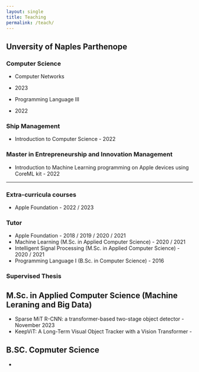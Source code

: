 ```yaml
---
layout: single
title: Teaching
permalink: /teach/
---
```


## Unversity of Naples Parthenope

### Computer Science

* Computer Networks
 - 2023

* Programming Language III
 - 2022


### Ship Management

* Introduction to Computer Science - 2022


### Master in Entrepreneurship and Innovation Management

* Introduction to Machine Learning programming on Apple devices using CoreML kit - 2022

---

### Extra-curricula courses

* Apple Foundation - 2022 / 2023


### Tutor

* Apple Foundation - 2018 / 2019 / 2020 / 2021
* Machine Learning (M.Sc. in Applied Computer Science) - 2020 / 2021
* Intelligent Signal Processing (M.Sc. in Applied Computer Science) - 2020 / 2021
* Programming Language I (B.Sc. in Computer Science) - 2016


### Supervised Thesis

## M.Sc. in Applied Computer Science (Machine Leraning and Big Data)

* Sparse MiT R-CNN: a transformer-based two-stage object detector - November 2023
* KeepViT: A Long-Term Visual Object Tracker with a Vision Transformer - 

## B.SC. Copmuter Science

* 

